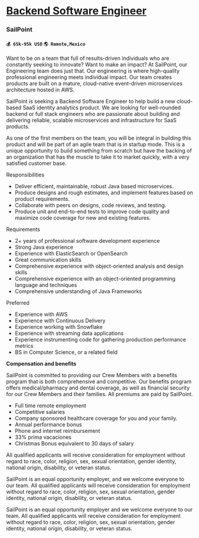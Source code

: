 # [Backend Software Engineer](https://www.remotewlb.com/apply/backend-software-engineer-42455)  
### SailPoint  
#### `💰 65k-95k USD` `🌎 Remote,Mexico`  

Want to be on a team that full of results-driven individuals who are constantly seeking to innovate? Want to make an impact? At SailPoint, our Engineering team does just that. Our engineering is where high-quality professional engineering meets individual impact. Our team creates products are built on a mature, cloud-native event-driven microservices architecture hosted in AWS.

SailPoint is seeking a Backend Software Engineer to help build a new cloud-based SaaS identity analytics product. We are looking for well-rounded backend or full stack engineers who are passionate about building and delivering reliable, scalable microservices and infrastructure for SaaS products.

As one of the first members on the team, you will be integral in building this product and will be part of an agile team that is in startup mode. This is a unique opportunity to build something from scratch but have the backing of an organization that has the muscle to take it to market quickly, with a very satisfied customer base.

Responsibilities

  * Deliver efficient, maintainable, robust Java based microservices.
  * Produce designs and rough estimates, and implement features based on product requirements.
  * Collaborate with peers on designs, code reviews, and testing.
  * Produce unit and end-to-end tests to improve code quality and maximize code coverage for new and existing features.

Requirements

  * 2+ years of professional software development experience
  * Strong Java experience
  * Experience with ElasticSearch or OpenSearch
  * Great communication skills
  * Comprehensive experience with object-oriented analysis and design skills
  * Comprehensive experience with an object-oriented programming language and techniques
  * Comprehensive understanding of Java Frameworks

Preferred

  * Experience with AWS
  * Experience with Continuous Delivery
  * Experience working with Snowflake
  * Experience with streaming data applications
  * Experience instrumenting code for gathering production performance metrics
  * BS in Computer Science, or a related field

 **Compensation and benefits**

SailPoint is committed to providing our Crew Members with a benefits program that is both comprehensive and competitive. Our benefits program offers medical/pharmacy and dental coverage, as well as financial security for our Crew Members and their families. All premiums are paid by SailPoint.

  * Full time remote employment 
  * Competitive salaries
  * Company sponsored healthcare coverage for you and your family.
  * Annual performance bonus
  * Phone and internet reimbursement
  * 33% prima vacaciones
  * Christmas Bonus equivalent to 30 days of salary

All qualified applicants will receive consideration for employment without regard to race, color, religion, sex, sexual orientation, gender identity, national origin, disability, or veteran status.

SailPoint is an equal opportunity employer, and we welcome everyone to our team. All qualified applicants will receive consideration for employment without regard to race, color, religion, sex, sexual orientation, gender identity, national origin, disability, or veteran status.

SailPoint is an equal opportunity employer and we welcome everyone to our team. All qualified applicants will receive consideration for employment without regard to race, color, religion, sex, sexual orientation, gender identity, national origin, disability, or veteran status.

